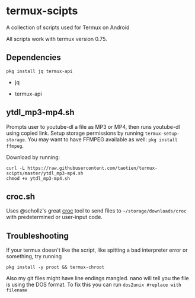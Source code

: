 # termux-scipts

A collection of scripts used for Termux on Android

All scripts work with termux version 0.75.

## Dependencies

`pkg install jq termux-api`

- jq

- termux-api

## ytdl_mp3-mp4.sh

Prompts user to youtube-dl a file as MP3 or MP4, then runs youtube-dl using copied link. 
Setup storage permissions by running `termux-setup-storage`. 
You may want to have FFMPEG available as well: `pkg install ffmpeg`.

Download by running:

```
curl -L https://raw.githubusercontent.com/taotien/termux-scipts/master/ytdl_mp3-mp4.sh
chmod +x ytdl_mp3-mp4.sh
```

## croc.sh

Uses @schollz's great [croc](https://github.com/schollz/croc) tool to send files to `~/storage/downloads/croc` with predetermined or user-input code.

## Troubleshooting

If your termux doesn't like the script, like spitting a bad interpreter error or something, try running 

`pkg install -y proot && termux-chroot`

Also my git files might have line endings mangled. nano will tell you the file is using the DOS format. To fix this you can run 
`dos2unix #replace with filename`
